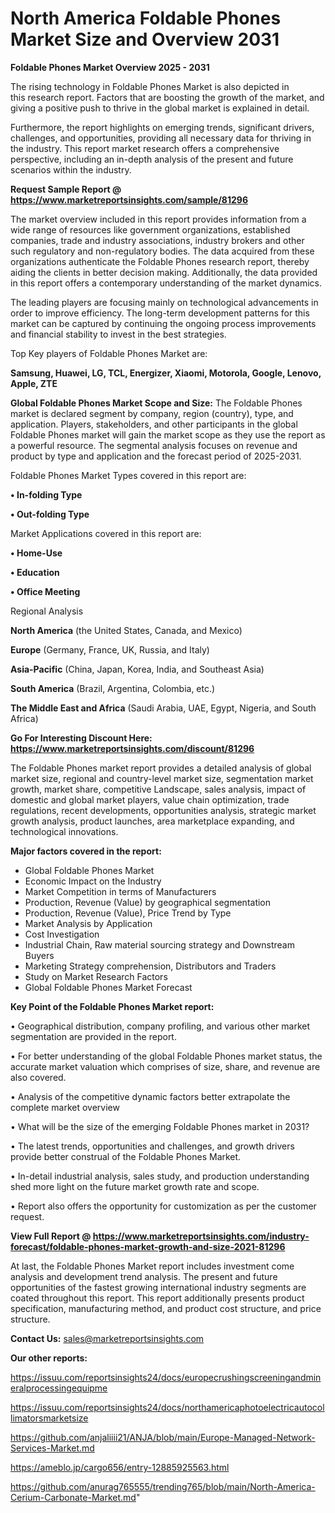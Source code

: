 # North America Foldable Phones Market Size and Overview 2031

<Strong> Foldable Phones Market Overview 2025 - 2031</strong>

The rising technology in Foldable Phones Market is also depicted in this research report. Factors that are boosting the growth of the market, and giving a positive push to thrive in the global market is explained in detail.

Furthermore, the report highlights on emerging trends, significant drivers, challenges, and opportunities, providing all necessary data for thriving in the industry. This report market research offers a comprehensive perspective, including an in-depth analysis of the present and future scenarios within the industry.

<strong>Request Sample Report @ <a href=https://www.marketreportsinsights.com/sample/81296>https://www.marketreportsinsights.com/sample/81296</a></strong>

The market overview included in this report provides information from a wide range of resources like government organizations, established companies, trade and industry associations, industry brokers and other such regulatory and non-regulatory bodies. The data acquired from these organizations authenticate the Foldable Phones research report, thereby aiding the clients in better decision making. Additionally, the data provided in this report offers a contemporary understanding of the market dynamics.

The leading players are focusing mainly on technological advancements in order to improve efficiency. The long-term development patterns for this market can be captured by continuing the ongoing process improvements and financial stability to invest in the best strategies.

Top Key players of Foldable Phones Market are:

<strong>Samsung, Huawei, LG, TCL, Energizer, Xiaomi, Motorola, Google, Lenovo, Apple, ZTE</strong>

<strong><b>Global Foldable Phones Market Scope and Size:</b></strong>
The Foldable Phones market is declared segment by company, region (country), type, and application. Players, stakeholders, and other participants in the global Foldable Phones market will gain the market scope as they use the report as a powerful resource. The segmental analysis focuses on revenue and product by type and application and the forecast period of 2025-2031.

Foldable Phones Market Types covered in this report are:

<strong>• In-folding Type

• Out-folding Type</strong>

Market Applications covered in this report are:

<strong>• Home-Use

• Education

• Office Meeting</strong> 

Regional Analysis

<strong>North America</strong> (the United States, Canada, and Mexico)

<strong>Europe</strong> (Germany, France, UK, Russia, and Italy)

<strong>Asia-Pacific</strong> (China, Japan, Korea, India, and Southeast Asia)

<strong>South America</strong> (Brazil, Argentina, Colombia, etc.)

<strong>The Middle East and Africa</strong> (Saudi Arabia, UAE, Egypt, Nigeria, and South Africa)

<strong>Go For Interesting Discount Here: <a href=https://www.marketreportsinsights.com/discount/81296>https://www.marketreportsinsights.com/discount/81296</a></strong>

The Foldable Phones market report provides a detailed analysis of global market size, regional and country-level market size, segmentation market growth, market share, competitive Landscape, sales analysis, impact of domestic and global market players, value chain optimization, trade regulations, recent developments, opportunities analysis, strategic market growth analysis, product launches, area marketplace expanding, and technological innovations.

<strong><b>Major factors covered in the report:</b></strong>
<ul>
  <li>Global Foldable Phones Market </li>
  <li>Economic Impact on the Industry</li>
  <li>Market Competition in terms of Manufacturers</li>
  <li>Production, Revenue (Value) by geographical segmentation</li>
  <li>Production, Revenue (Value), Price Trend by Type</li>
  <li>Market Analysis by Application</li>
  <li>Cost Investigation</li>
  <li>Industrial Chain, Raw material sourcing strategy and Downstream Buyers</li>
  <li>Marketing Strategy comprehension, Distributors and Traders</li>
  <li>Study on Market Research Factors</li>
  <li>Global Foldable Phones Market Forecast</li>
</ul>

<strong><b>Key Point of the Foldable Phones Market report:</b></strong>

• Geographical distribution, company profiling, and various other market segmentation are provided in the report.

• For better understanding of the global Foldable Phones market status, the accurate market valuation which comprises of size, share, and revenue are also covered.

• Analysis of the competitive dynamic factors better extrapolate the complete market overview

• What will be the size of the emerging Foldable Phones market in 2031?

• The latest trends, opportunities and challenges, and growth drivers provide better construal of the Foldable Phones Market.

• In-detail industrial analysis, sales study, and production understanding shed more light on the future market growth rate and scope.

• Report also offers the opportunity for customization as per the customer request.

<strong><b>View Full Report @ <a href=https://www.marketreportsinsights.com/industry-forecast/foldable-phones-market-growth-and-size-2021-81296>https://www.marketreportsinsights.com/industry-forecast/foldable-phones-market-growth-and-size-2021-81296</a></b></strong>


At last, the Foldable Phones Market report includes investment come analysis and development trend analysis. The present and future opportunities of the fastest growing international industry segments are coated throughout this report. This report additionally presents product specification, manufacturing method, and product cost structure, and price structure.

<strong>Contact Us:</strong>
sales@marketreportsinsights.com

<strong>Our other reports:</strong>

<a href=https://issuu.com/reportsinsights24/docs/europecrushingscreeningandmineralprocessingequipme>https://issuu.com/reportsinsights24/docs/europecrushingscreeningandmineralprocessingequipme</a>

<a href=https://issuu.com/reportsinsights24/docs/northamericaphotoelectricautocollimatorsmarketsize>https://issuu.com/reportsinsights24/docs/northamericaphotoelectricautocollimatorsmarketsize</a>

<a href=https://github.com/anjaliiii21/ANJA/blob/main/Europe-Managed-Network-Services-Market.md>https://github.com/anjaliiii21/ANJA/blob/main/Europe-Managed-Network-Services-Market.md</a>

<a href=https://ameblo.jp/cargo656/entry-12885925563.html>https://ameblo.jp/cargo656/entry-12885925563.html</a>

<a href=https://github.com/anurag765555/trending765/blob/main/North-America-Cerium-Carbonate-Market.md>https://github.com/anurag765555/trending765/blob/main/North-America-Cerium-Carbonate-Market.md</a>"
